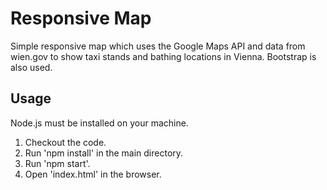 # Responsive Map
Simple responsive map which uses the Google Maps API and data from wien.gov to show taxi stands and bathing locations in Vienna. Bootstrap is also used.

## Usage
Node.js must be installed on your machine.

1. Checkout the code.
2. Run 'npm install' in the main directory.
3. Run 'npm start'.
4. Open 'index.html' in the browser.
